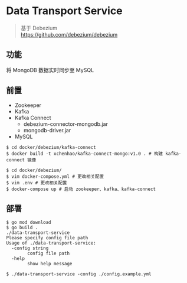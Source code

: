 # Data Transport Service
> 基于 Debezium <br/>
> https://github.com/debezium/debezium

## 功能
将 MongoDB 数据实时同步至 MySQL

## 前置
- Zookeeper
- Kafka
- Kafka Connect
    + debezium-connector-mongodb.jar
    + mongodb-driver.jar
- MySQL

```shell
$ cd docker/debezium/kafka-connect
$ docker build -t xchenhao/kafka-connect-mongo:v1.0 . # 构建 kafka-connect 镜像

$ cd docker/debezium/
$ vim docker-compose.yml # 更改相关配置
$ vim .env # 更改相关配置
$ docker-compose up # 启动 zookeeper、kafka、kafka-connect
```

## 部署
```shell
$ go mod download
$ go build .
./data-transport-service
Please specify config file path
Usage of ./data-transport-service:
  -config string
    	config file path
  -help
    	show help message

$ ./data-transport-service -config ./config.example.yml
```

